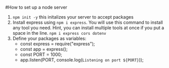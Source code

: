 #How to set up a node server

1. `npm init -y` this initalizes your server to accept packages
2. Install express using `npm i express`. You will use this command to install any tool you need. Hint, you can install multiple tools at once if you put a space in the line. `npm i express cors dotenv`
3. Define your packages as variables:
    - const express = require("express");
    - const app = express();
    - const PORT = 1000;
    - app.listen(PORT, console.log(`Listening on port ${PORT}`));
